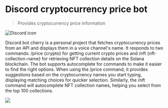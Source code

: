 # Discord cryptocurrency price bot
> Provides cryptocurrency price information


![Discord icon](https://skillicons.dev/icons?i=discord)

Discord bot cherry is a personal project that fetches cryptocurrency prices from an API and displays them in a voice channel's name. 
It responds to two commands: /price {crypto} for getting current crypto prices and /nft {nft-collection-name} for retrieving NFT collection details on the Solana blockchain.
The bot supports autocomplete for commands to make it easier to find the right options. When using the /price command, it provides suggestions based on the cryptocurrency names you start typing, displaying matching choices for quicker selection. Similarly, the /nft command will autocomplete NFT collection names, helping you select from the top 100 collections.


![](header.png)

